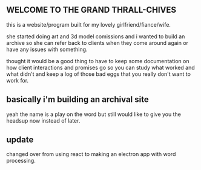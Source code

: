 ## WELCOME TO THE GRAND THRALL-CHIVES
this is a website/program built for my lovely girlfriend/fiance/wife. 

she started doing art and 3d model comissions and i wanted to build an archive so she can refer back to clients when they come around again or have any issues with something.

thought it would be a good thing to have to keep some documentation on how client interactions and promises go so you can study what worked and what didn't and keep a log of those bad eggs that you really don't want to work for.

## basically i'm building an archival site
yeah the name is a play on the word but still would like to give you the headsup now instead of later.

## update
changed over from using react to making an electron app with word processing.
